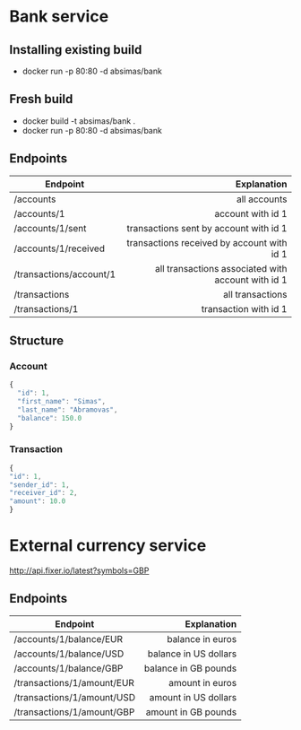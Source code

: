 # Bank service

## Installing existing build

* docker run -p 80:80 -d absimas/bank

## Fresh build

* docker build -t absimas/bank .
* docker run -p 80:80 -d absimas/bank

## Endpoints

| Endpoint               | Explanation                                        |
| ---------------------- | --------------------------------------------------:|
|/accounts               | all accounts                                       |
|/accounts/1             | account with id 1                                  |
|/accounts/1/sent        | transactions sent by account with id 1             |
|/accounts/1/received    | transactions received by account with id 1         |
|/transactions/account/1 | all transactions associated with account with id 1 |
|/transactions           | all transactions                                   |
|/transactions/1         | transaction with id 1                              |

## Structure
### Account
```javascript
{
  "id": 1,
  "first_name": "Simas",
  "last_name": "Abramovas",
  "balance": 150.0
}
```

### Transaction
```javascript
{
"id": 1,
"sender_id": 1,
"receiver_id": 2,
"amount": 10.0
}
```

# External currency service
http://api.fixer.io/latest?symbols=GBP

## Endpoints
| Endpoint                   | Explanation            |
| -------------------------- | ----------------------:|
| /accounts/1/balance/EUR    | balance in euros       |
| /accounts/1/balance/USD    | balance in US dollars  |
| /accounts/1/balance/GBP    | balance in GB pounds   |
| /transactions/1/amount/EUR | amount in euros        |
| /transactions/1/amount/USD | amount in US dollars   |
| /transactions/1/amount/GBP | amount in GB pounds    |
